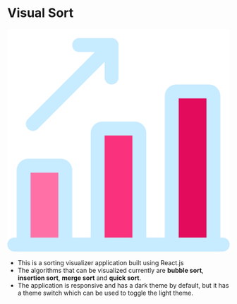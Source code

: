 # Visual Sort

<img src="/src/icon.svg">

-   This is a sorting visualizer application built using React.js
-   The algorithms that can be visualized currently are **bubble sort**, **insertion sort**, **merge sort** and **quick sort**.
-   The application is responsive and has a dark theme by default, but it has a theme switch which can be used to toggle the light theme.
